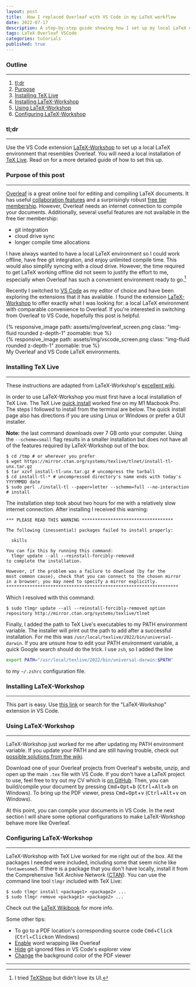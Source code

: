 ```yaml
---
layout: post
title:  How I replaced Overleaf with VS Code in my LaTeX workflow
date: 2022-07-17
description: A step-by-step guide showing how I set up my local LaTeX environment.
tags: LaTeX Overleaf VSCode
categories: tutorials
published: true
---
```


### Outline
---
1. [tl;dr](#tldr)
2. [Purpose](#purpose)
3. [Installing TeX Live](#insttex)
4. [Installing LaTeX-Workshop](#instlat)
5. [Using LaTeX-Workshop](#uselat)
6. [Configuring LaTeX-Workshop](#conlat)

### tl;dr <a name="tldr"></a>
---
Use the VS Code extension [LaTeX-Workshop](https://marketplace.visualstudio.com/items?itemName=James-Yu.latex-workshop) to set up a local LaTeX environment that resembles Overleaf. You will need a local installation of [TeX Live](https://www.tug.org/texlive/). Read on for a more detailed guide of how to set this up.

### Purpose of this post <a name="purpose"></a>
---
[Overleaf](https://www.overleaf.com/) is a great online tool for editing and compiling LaTeX documents. It has useful [collaboration features](https://www.overleaf.com/learn/how-to/Can_multiple_authors_edit_the_same_file_at_the_same_time%3F) and a surprisingly robust [free tier membership](https://www.overleaf.com/user/subscription/plans). However, Overleaf needs an internet connection to compile your documents. Additionally, several useful features are not available in the free tier membership:

<ul>
    <li>git integration</li>
    <li>cloud drive sync</li>
    <li>longer compile time allocations</li>
</ul>

I have always wanted to have a local LaTeX environment so I could work offline, have free git integration, and enjoy unlimited compile time. This would also simplify syncing with a cloud drive. However, the time required to get LaTeX working offline did not seem to justify the effort to me, especially when Overleaf has such a convenient environment ready to go.[^1]

Recently I switched to [VS Code](https://code.visualstudio.com/) as my editor of choice and have been exploring the extensions that it has available. I found the extension [LaTeX-Workshop](https://marketplace.visualstudio.com/items?itemName=James-Yu.latex-workshop) to offer exactly what I was looking for: a local LaTeX environment with comparable convenience to Overleaf. If you're interested in switching from Overleaf to VS Code, hopefully this post is helpful.

[^1]: I tried [TeXShop](https://pages.uoregon.edu/koch/texshop/) but didn't love its UI. 

<div class="row mt-3">
    <div class="col-sm mt-3 mt-md-0">
        {% responsive_image path: assets/img/overleaf_screen.png class: "img-fluid rounded z-depth-1" zoomable: true %}
    </div>
    <div class="col-sm mt-3 mt-md-0">
        {% responsive_image path: assets/img/vscode_screen.png class: "img-fluid rounded z-depth-1" zoomable: true %}
    </div>
</div>
<div class="caption">
    My Overleaf and VS Code LaTeX environments.
</div>

### Installing TeX Live <a name="insttex"></a>
---
These instructions are adapted from LaTeX-Workshop's [excellent wiki](https://github.com/James-Yu/LaTeX-Workshop/wiki/Install#installation).

In order to use LaTeX-Workshop you must first have a local installation of TeX Live. The TeX Live [quick install](https://tug.org/texlive/quickinstall.html) worked fine on my M1 Macbook Pro.  The steps I followed to install from the terminal are below. The quick install page also has directions if you are using Linux or Windows or prefer a GUI installer.

**Note:** the last command downloads over 7 GB onto your computer. Using the `--scheme=small` flag results in a smaller installation but does not have all of the features required by LaTeX-Workshop out of the box.

```console
$ cd /tmp # or wherever you prefer
$ wget https://mirror.ctan.org/systems/texlive/tlnet/install-tl-unx.tar.gz
$ tar xzvf install-tl-unx.tar.gz # uncompress the tarball
$ cd install-tl-* # uncompressed directory's name ends with today's YYYYMMDD date
$ sudo perl ./install-tl --paper=letter --scheme=full --no-interaction # install
```

The installation step took about two hours for me with a relatively slow internet connection. After installing I received this warning:

```
*** PLEASE READ THIS WARNING ***********************************

The following (inessential) packages failed to install properly:

  skills

You can fix this by running this command:
  tlmgr update --all --reinstall-forcibly-removed
to complete the installation.

However, if the problem was a failure to download (by far the
most common cause), check that you can connect to the chosen mirror
in a browser; you may need to specify a mirror explicitly.
******************************************************************
```

Which I resolved with this command:

```console
$ sudo tlmgr update --all --reinstall-forcibly-removed option repository http://mirror.ctan.org/systems/texlive/tlnet
```

Finally, I added the path to TeX Live's executables to my PATH environment variable. The installer will print out the path to add after a successful installation. For me this was `/usr/local/texlive/2022/bin/universal-darwin`. If you are unsure how to edit your PATH environment variable, a quick Google search should do the trick. I use `zsh`, so I added the line 

```zsh
export PATH="/usr/local/texlive/2022/bin/universal-darwin:$PATH"
```

to my `~/.zshrc` configuration file.

### Installing LaTeX-Workshop<a name="instlat"></a>
---
This part is easy. Use [this link](https://marketplace.visualstudio.com/items?itemName=James-Yu.latex-workshop) or search for the "LaTeX-Workshop" extension in VS Code.

### Using LaTeX-Workshop <a name="uselat"></a>
---
LaTeX-Workshop just worked for me after updating my PATH environment variable. If you update your PATH and are still having trouble, check out [possible solutions from the wiki](https://github.com/James-Yu/LaTeX-Workshop/wiki/Install#setting-path-environment-variable).

Download one of your Overleaf projects from Overleaf's website, unzip, and open up the main `.tex` file with VS Code. If you don't have a LaTeX project to use, feel free to try out my CV which is [on GitHub](https://github.com/markwang0/cv). Then, you can build/compile your document by pressing <kbd>Cmd</kbd>+<kbd>Opt</kbd>+<kbd>b</kbd> (<kbd>Ctrl</kbd>+<kbd>Alt</kbd>+<kbd>b</kbd> on Windows). To bring up the PDF viewer, press <kbd>Cmd</kbd>+<kbd>Opt</kbd>+<kbd>v</kbd> (<kbd>Ctrl</kbd>+<kbd>Alt</kbd>+<kbd>v</kbd> on Windows).

At this point, you can compile your documents in VS Code. In the next section I will share some optional configurations to make LaTeX-Workshop behave more like Overleaf.

### Configuring LaTeX-Workshop <a name="conlat"></a>
---

LaTeX-Workshop with TeX Live worked for me right out of the box. All the packages I needed were included, including some that seem niche like `fontawesome5`. If there is a package that you don't have locally, install it from the Comprehensive TeX Archive Network ([CTAN](https://www.ctan.org/search)). You can use the command line tool `tlmgr` included with TeX Live:

```console
$ sudo tlmgr install <package1> <package2> ...
$ sudo tlmgr remove <package1> <package2> ...
```

Check out the [LaTeX Wikibook](https://en.wikibooks.org/wiki/LaTeX/Installing_Extra_Packages) for more info.

Some other tips:

<ul>
    <li>To go to a PDF location's corresponding source code <kbd>Cmd</kbd>+<kbd>Click</kbd> (<kbd>Ctrl</kbd>+<kbd>Click</kbd>on Windows)</li>
    <li><a href="https://superuser.com/questions/1356139/enable-word-wrap-for-latex-files-only-in-vscode">Enable</a> word wrapping like Overleaf</li>
    <li><a href="https://marketplace.visualstudio.com/items?itemName=npxms.hide-gitignored">Hide</a> git ignored files in VS Code's explorer view</li>
    <li><a href="https://github.com/James-Yu/LaTeX-Workshop/wiki/View#color">Change</a> the background color of the PDF viewer</li>
</ul>

---